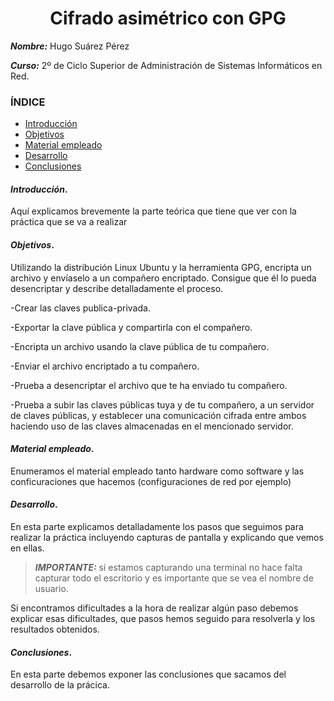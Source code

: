 <center>

# Cifrado asimétrico con GPG


</center>

***Nombre:*** Hugo Suárez Pérez

***Curso:*** 2º de Ciclo Superior de Administración de Sistemas Informáticos en Red.

### ÍNDICE

+ [Introducción](#id1)
+ [Objetivos](#id2)
+ [Material empleado](#id3)
+ [Desarrollo](#id4)
+ [Conclusiones](#id5)


#### ***Introducción***. <a name="id1"></a>

Aquí explicamos brevemente la parte teórica que tiene que ver con la práctica que se va a realizar

#### ***Objetivos***. <a name="id2"></a>

Utilizando la distribución Linux Ubuntu y la herramienta GPG, encripta un archivo y envíaselo a un compañero encriptado. Consigue que él lo pueda desencriptar y describe detalladamente el proceso.

-Crear las claves publica-privada.

-Exportar la clave pública y compartirla con el compañero.

-Encripta un archivo usando la clave pública de tu compañero.

-Enviar el archivo encriptado a tu compañero.

-Prueba a desencriptar el archivo que te ha enviado tu compañero.

-Prueba a subir las claves públicas tuya y de tu compañero, a un servidor de claves públicas, y establecer una comunicación cifrada entre ambos haciendo uso de las claves almacenadas en el mencionado servidor.

#### ***Material empleado***. <a name="id3"></a>

Enumeramos el material empleado tanto hardware como software y las conficuraciones que hacemos (configuraciones de red por ejemplo) 

#### ***Desarrollo***. <a name="id4"></a>

En esta parte explicamos detalladamente los pasos que seguimos para realizar la práctica incluyendo capturas de pantalla y explicando que vemos en ellas. 

> ***IMPORTANTE:*** si estamos capturando una terminal no hace falta capturar todo el escritorio y es importante que se vea el nombre de usuario.

Si encontramos dificultades a la hora de realizar algún paso debemos explicar esas dificultades, que pasos hemos seguido para resolverla y los resultados obtenidos.

#### ***Conclusiones***. <a name="id5"></a>

En esta parte debemos exponer las conclusiones que sacamos del desarrollo de la prácica.
